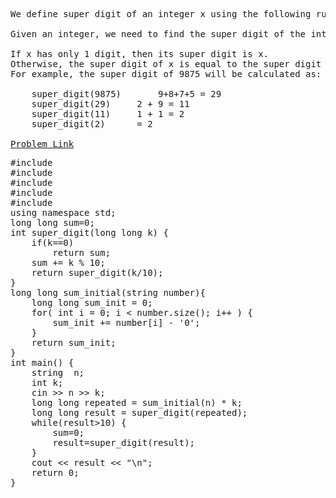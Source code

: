 <pre>
We define super digit of an integer x using the following rules:

Given an integer, we need to find the super digit of the integer.

If x has only 1 digit, then its super digit is x.
Otherwise, the super digit of x is equal to the super digit of the sum of the digits of x.
For example, the super digit of 9875 will be calculated as:

	super_digit(9875)   	9+8+7+5 = 29 
	super_digit(29) 	2 + 9 = 11
	super_digit(11)		1 + 1 = 2
	super_digit(2)		= 2 
<br><a href="https://www.hackerrank.com/challenges/recursive-digit-sum/problem">Problem Link</a>
</pre>
<pre>
#include <cmath>
#include <cstdio>
#include <vector>
#include <iostream>
#include <algorithm>
using namespace std;
long long sum=0;
int super_digit(long long k) {
    if(k==0)
        return sum;
    sum += k % 10;
    return super_digit(k/10);
}
long long sum_initial(string number){
    long long sum_init = 0;
    for( int i = 0; i < number.size(); i++ ) {
        sum_init += number[i] - '0';
    }
    return sum_init;
}
int main() {
    string  n;
    int k;
    cin >> n >> k;
    long long repeated = sum_initial(n) * k;
    long long result = super_digit(repeated);
    while(result>10) {
        sum=0;
        result=super_digit(result);
    }
    cout << result << "\n";
    return 0;
}
</pre>
